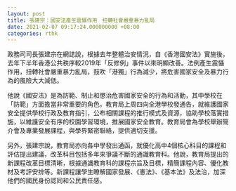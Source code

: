 ```yaml
---
layout: post
title: 張建宗：國安法產生震懾作用　扭轉社會嚴重暴力亂局
date: 2021-02-07 09:17:24.000000000 +08:00
categories: rthk
---
```


政務司司長張建宗在網誌說，根據去年整體治安情況，自《香港國安法》實施後，去年下半年香港公共秩序較2019年「反修例」事件以來明顯改善。法例產生震懾作用，扭轉社會嚴重暴力亂局，鼓吹「港獨」行為減少，將危害國家安全及暴力行為的風險大大減低。

他說《國安法》是為防範、制止和懲治危害國家安全的行為和活動，其中學校在「防範」方面擔當非常重要的角色。教育局上周四向全港學校發通告，就維護國家安全提供學校行政及教育指引，公布相關課程的推行模式及資源，協助學校落實措施，以維護安全有序的校園學習環境，推展國家安全教育。教育局會為學校舉辦簡介會及專業發展課程，與學界緊密聯絡，提供適切支援。

另外，張建宗說，教育局亦向各中學發出通函，就優化高中4個核心科目的課程和評估提出建議，改革科目包括多年來爭議不斷的通識教育科。他說，教育局提出的新課程改革目標清晰，根據通識教育科的課程宗旨及目標，精簡課程內容、優化教材及考評安排等。新課程讓學生瞭解國家發展、《憲法》、《基本法》及法治，加深他們的國民身份認同和公民責任感。
